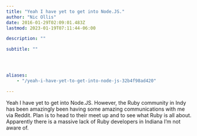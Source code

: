 ```yaml
---
title: "Yeah I have yet to get into Node.JS."
author: "Nic Ollis"
date: 2016-01-29T02:09:01.483Z
lastmod: 2023-01-19T07:11:44-06:00

description: ""

subtitle: ""




aliases:
    - "/yeah-i-have-yet-to-get-into-node-js-32b4f98ad420"

---
```


Yeah I have yet to get into Node.JS. However, the Ruby community in Indy has been amazingly been having some amazing communications with me via Reddit. Plan is to head to their meet up and to see what Ruby is all about. Apparently there is a massive lack of Ruby developers in Indiana I’m not aware of.
